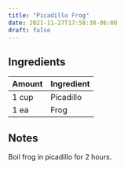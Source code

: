 ```yaml
---
title: "Picadillo Frog"
date: 2021-11-27T17:58:38-06:00
draft: false
---
```


## Ingredients

| Amount | Ingredient |
| ------ | -----------|
| 1 cup  | Picadillo  |
| 1 ea   | Frog       |

## Notes

Boil frog in picadillo for 2 hours.
